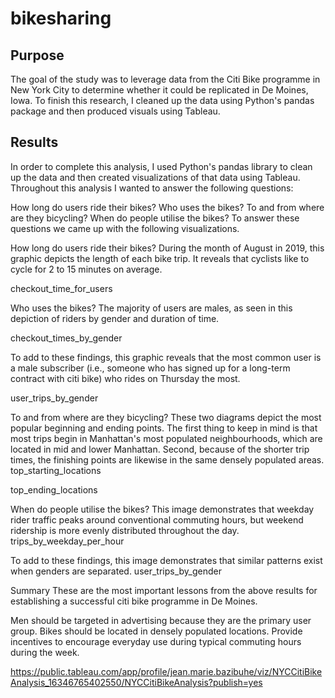 # bikesharing

## Purpose

The goal of the study was to leverage data from the Citi Bike programme in New York City to determine whether 
it could be replicated in De Moines, Iowa. To finish this research, I cleaned up the data using Python's pandas
package and then produced visuals using Tableau.

## Results

In order to complete this analysis, I used Python's pandas library to clean up the data and then created visualizations 
of that data using Tableau. Throughout this analysis I wanted to answer the following questions:

How long do users ride their bikes?
Who uses the bikes?
To and from where are they bicycling?
When do people utilise the bikes?
To answer these questions we came up with the following visualizations.

How long do users ride their bikes?
During the month of August in 2019, this graphic depicts the length of each bike trip. It reveals that cyclists like to 
cycle for 2 to 15 minutes on average.

checkout_time_for_users

Who uses the bikes?
The majority of users are males, as seen in this depiction of riders by gender and duration of time.

checkout_times_by_gender

To add to these findings, this graphic reveals that the most common user is a male subscriber (i.e., someone who has signed 
up for a long-term contract with citi bike) who rides on Thursday the most.

user_trips_by_gender

To and from where are they bicycling?
These two diagrams depict the most popular beginning and ending points. The first thing to keep in mind is that most trips 
begin in Manhattan's most populated neighbourhoods, which are located in mid and lower Manhattan. Second, because of the 
shorter trip times, the finishing points are likewise in the same densely populated areas. top_starting_locations

top_ending_locations

When do people utilise the bikes?
This image demonstrates that weekday rider traffic peaks around conventional commuting hours, but weekend ridership is more 
evenly distributed throughout the day. trips_by_weekday_per_hour

To add to these findings, this image demonstrates that similar patterns exist when genders are separated. user_trips_by_gender

Summary
These are the most important lessons from the above results for establishing a successful citi bike programme in De Moines.

Men should be targeted in advertising because they are the primary user group.
Bikes should be located in densely populated locations.
Provide incentives to encourage everyday use during typical commuting hours during the week.

https://public.tableau.com/app/profile/jean.marie.bazibuhe/viz/NYCCitiBikeAnalysis_16346765402550/NYCCitiBikeAnalysis?publish=yes

